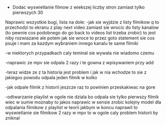 - Dodac wyswietlanie filmow z wiekszej liczby stron zamiast tylko pierwszych 30

Naprawic wszystkie bugi, lista na dole:
-jak sie wyjdzie z listy filmikow q to przechodzi to ekranu z play next video zamiast sie wrocic do listy kanalow (to pewnie cos podobnego do go back to videos list trzeba zrobic)
to jest niby rozwiazane ale potem jak sie wroce to przez goto statement sie cos psuje i mam za kazdym wybraniem innego kanalu te same filmiki

-w niektorych przypadkach caly teminal sie wywala nie wiadomo czemu

-naprawic ze mpv sie odpala 2 razy i te gowna z wpisywaniem przy add

-teraz widze ze z ta historia jest problem i jak w nia wchodze to sie z jakiegos powodu odpala jeden filmik w kolko

-jak odpale filmik z historii jeszcze raz to powinien przeskakiwac na gore

-odtwarzanie playlist w ogole nie dziala bo odpala sie tylko pierwszy filmik wiec w sumie moznaby to jakos naprawic w sensie zrobic kolejny model dla odpalania filmikow z playlist
w teorii jakbym w koncu naprawil to wyswietlanie sie filmikow 2 razy w mpv to w ogole caly problem historii by zniknal